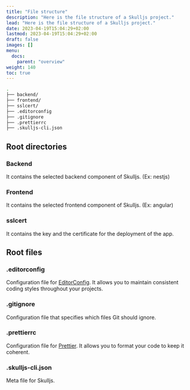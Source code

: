 ```yaml
---
title: "File structure"
description: "Here is the file structure of a Skulljs project."
lead: "Here is the file structure of a Skulljs project."
date: 2023-04-19T15:04:29+02:00
lastmod: 2023-04-19T15:04:29+02:00
draft: false
images: []
menu:
  docs:
    parent: "overview"
weight: 140
toc: true
---
```


```bash
.
├── backend/
├── frontend/
├── sslcert/
├── .editorconfig
├── .gitignore
├── .prettierrc
├── .skulljs-cli.json
```

## Root directories

### Backend

It contains the selected backend component of Skulljs. (Ex: nestjs)

### Frontend

It contains the selected frontend component of Skulljs. (Ex: angular)

### sslcert

It contains the key and the certificate for the deployment of the app.

## Root files

### .editorconfig

Configuration file for [EditorConfig](https://editorconfig.org/). It allows you to maintain consistent coding styles throughout your projects.

### .gitignore

Configuration file that specifies which files Git should ignore.

### .prettierrc

Configuration file for [Prettier](https://prettier.io/). It allows you to format your code to keep it coherent.

### .skulljs-cli.json

Meta file for Skulljs.
